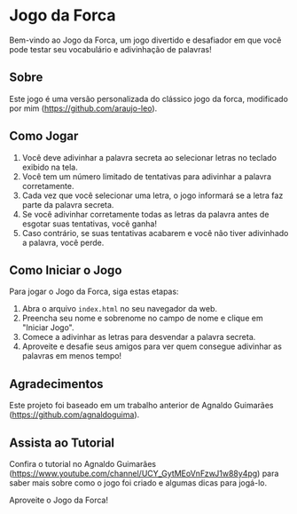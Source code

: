# Jogo da Forca

Bem-vindo ao Jogo da Forca, um jogo divertido e desafiador em que você pode testar seu vocabulário e adivinhação de palavras!

## Sobre

Este jogo é uma versão personalizada do clássico jogo da forca, modificado por mim (https://github.com/araujo-leo). 

## Como Jogar

1. Você deve adivinhar a palavra secreta ao selecionar letras no teclado exibido na tela.
2. Você tem um número limitado de tentativas para adivinhar a palavra corretamente.
3. Cada vez que você selecionar uma letra, o jogo informará se a letra faz parte da palavra secreta.
4. Se você adivinhar corretamente todas as letras da palavra antes de esgotar suas tentativas, você ganha!
5. Caso contrário, se suas tentativas acabarem e você não tiver adivinhado a palavra, você perde.

## Como Iniciar o Jogo

Para jogar o Jogo da Forca, siga estas etapas:

1. Abra o arquivo `index.html` no seu navegador da web.
2. Preencha seu nome e sobrenome no campo de nome e clique em "Iniciar Jogo".
3. Comece a adivinhar as letras para desvendar a palavra secreta.
4. Aproveite e desafie seus amigos para ver quem consegue adivinhar as palavras em menos tempo!

## Agradecimentos

Este projeto foi baseado em um trabalho anterior de Agnaldo Guimarães (https://github.com/agnaldoguima).

## Assista ao Tutorial

Confira o tutorial no Agnaldo Guimarães (https://www.youtube.com/channel/UCY_GytMEoVnFzwJ1w88y4pg) para saber mais sobre como o jogo foi criado e algumas dicas para jogá-lo.

Aproveite o Jogo da Forca!
